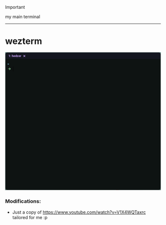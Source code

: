> [!IMPORTANT]
> my main terminal

---

# wezterm

![](preview.png)

### Modifications:

- Just a copy of https://www.youtube.com/watch?v=V1X4WQTaxrc tailored for me :p
